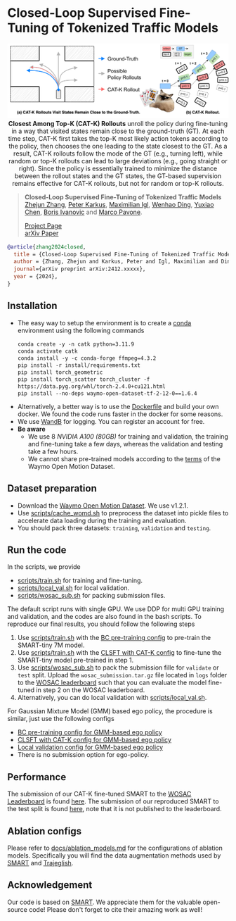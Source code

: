# Closed-Loop Supervised Fine-Tuning of Tokenized Traffic Models


<p align="center">
     <img src="docs/catk_banner.png" alt="Closest Among Top-K (CAT-K) rollouts unroll the policy during fine-tuning in a way that visited states remain close to the ground-truth.", width=760px>
     <br/><strong>Closest Among Top-K (CAT-K) Rollouts</strong> unroll the policy during fine-tuning in a way that visited states remain close to the ground-truth (GT). At each time step, CAT-K first takes the top-K most likely action tokens according to the policy, then chooses the one leading to the state closest to the GT. As a result, CAT-K rollouts follow the mode of the GT (e.g., turning left), while random or top-K rollouts can lead to large deviations (e.g., going straight or right). Since the policy is essentially trained to minimize the distance between the rollout states and the GT states, the GT-based supervision remains effective for CAT-K rollouts, but not for random or top-K rollouts.
</p>

> **Closed-Loop Supervised Fine-Tuning of Tokenized Traffic Models**            
> [Zhejun Zhang](https://zhejz.github.io/), [Peter Karkus](https://karkus.tilda.ws/), [Maximilian Igl](https://maximilianigl.com/), [Wenhao Ding](https://wenhao.pub/), [Yuxiao Chen](https://research.nvidia.com/labs/avg/author/yuxiao-chen/), [Boris Ivanovic](https://www.borisivanovic.com/) and [Marco Pavone](https://web.stanford.edu/~pavone/index.html).<br/>
> 
> [Project Page](https://zhejz.github.io/catk)<br/>
> [arXiv Paper](https://arxiv.org)

```bibtex
@article{zhang2024closed,
  title = {Closed-Loop Supervised Fine-Tuning of Tokenized Traffic Models},
  author = {Zhang, Zhejun and Karkus, Peter and Igl, Maximilian and Ding, Wenhao and Chen, Yuxiao and Ivanovic, Boris and Pavone, Marco},
  journal={arXiv preprint arXiv:2412.xxxxx},
  year = {2024},
}
```


## Installation
- The easy way to setup the environment is to create a [conda](https://docs.conda.io/en/latest/miniconda.html) environment using the following commands
  ```
  conda create -y -n catk python=3.11.9
  conda activate catk
  conda install -y -c conda-forge ffmpeg=4.3.2
  pip install -r install/requirements.txt
  pip install torch_geometric
  pip install torch_scatter torch_cluster -f https://data.pyg.org/whl/torch-2.4.0+cu121.html
  pip install --no-deps waymo-open-dataset-tf-2-12-0==1.6.4
  ```
- Alternatively, a better way is to use the [Dockerfile](install/Dockerfile) and build your own docker. We found the code runs faster in the docker for some reasons.
- We use [WandB](https://wandb.ai/) for logging. You can register an account for free.
- **Be aware**
  - We use 8 *NVIDIA A100 (80GB)* for training and validation, the training and fine-tuning take a few days, whereas the validation and testing take a few hours.
  - We cannot share pre-trained models according to the [terms](https://waymo.com/open/terms) of the Waymo Open Motion Dataset.


## Dataset preparation
- Download the [Waymo Open Motion Dataset](https://waymo.com/open/download/). We use v1.2.1.
- Use [scripts/cache_womd.sh](scripts/cache_womd.sh) to preprocess the dataset into pickle files to accelerate data loading during the training and evaluation.
- You should pack three datasets: `training`, `validation` and `testing`.

## Run the code
In the scripts, we provide
- [scripts/train.sh](scripts/train.sh) for training and fine-tuning.
- [scripts/local_val.sh](scripts/local_val.sh) for local validation.
- [scripts/wosac_sub.sh](scripts/wosac_sub.sh) for packing submission files.

The default script runs with single GPU. We use DDP for multi GPU training and validation, and the codes are also found in the bash scripts.
To reproduce our final results, you should follow the following steps
1. Use [scripts/train.sh](scripts/train.sh) with the [BC pre-training config](configs/experiment/pre_bc.yaml) to pre-train the SMART-tiny 7M model.
2. Use [scripts/train.sh](scripts/train.sh) with the [CLSFT with CAT-K config](configs/experiment/clsft.yaml) to fine-tune the SMART-tiny model pre-trained in step 1.
3. Use [scripts/wosac_sub.sh](scripts/wosac_sub.sh) to pack the submission fille for `validate` or `test` split. Upload the `wosac_submission.tar.gz` file located in `logs` folder to the [WOSAC leaderboard](https://waymo.com/open/challenges/2024/sim-agents/) such that you can evaluate the model fine-tuned in step 2 on the WOSAC leaderboard.
4. Alternatively, you can do local validation with [scripts/local_val.sh](scripts/local_val.sh).

For Gaussian Mixture Model (GMM) based ego policy, the procedure is similar, just use the following configs
- [BC pre-training config for GMM-based ego policy](configs/experiment/ego_gmm_pre_bc.yaml)
- [CLSFT with CAT-K config for GMM-based ego policy](configs/experiment/ego_gmm_clsft.yaml)
- [Local validation config for GMM-based ego policy](configs/experiment/ego_gmm_local_val.yaml)
- There is no submission option for ego-policy.

## Performance

The submission of our CAT-K fine-tuned SMART to the [WOSAC Leaderboard](https://waymo.com/open/challenges/2024/sim-agents/) is found [here](https://waymo.com/open/challenges/sim-agents/results/5ea7a3eb-7337/1731338655639000/).
The submission of our reproduced SMART to the test split is found [here](https://waymo.com/open/challenges/sim-agents/results/5ea7a3eb-7337/1731391949275000/), note that it is not published to the leaderboard.

## Ablation configs

Please refer to [docs/ablation_models.md](docs/ablation_models.md) for the configurations of ablation models.
Specifically you will find the data augmentation methods used by [SMART](https://arxiv.org/abs/2207.05844) and [Trajeglish](https://arxiv.org/abs/2312.04535).

## Acknowledgement

Our code is based on [SMART](https://github.com/rainmaker22/SMART). We appreciate them for the valuable open-source code! Please don't forget to cite their amazing work as well!
